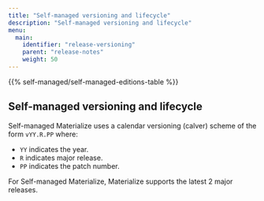 ```yaml
---
title: "Self-managed versioning and lifecycle"
description: "Self-managed versioning and lifecycle"
menu:
  main:
    identifier: "release-versioning"
    parent: "release-notes"
    weight: 50
---
```


{{% self-managed/self-managed-editions-table %}}

## Self-managed versioning and lifecycle

Self-managed Materialize uses a calendar versioning (calver) scheme of the form
`vYY.R.PP` where:

- `YY` indicates the year.
- `R` indicates major release.
- `PP` indicates the patch number.

For Self-managed Materialize, Materialize supports the latest 2 major releases.
